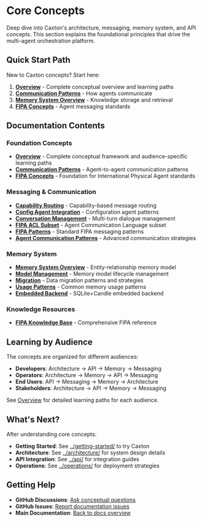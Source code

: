 # Core Concepts

Deep dive into Caxton's architecture, messaging, memory system, and API
concepts. This section explains the foundational principles that drive the
multi-agent orchestration platform.

## Quick Start Path

New to Caxton concepts? Start here:

1. **[Overview](index.md)** - Complete conceptual overview and learning paths
2. **[Communication Patterns](communication-patterns.md)** - How agents communicate
3. **[Memory System Overview](overview.md)** - Knowledge storage and retrieval
4. **[FIPA Concepts](fipa-concepts.md)** - Agent messaging standards

## Documentation Contents

### Foundation Concepts

- **[Overview](index.md)** - Complete conceptual framework and
  audience-specific learning paths
- **[Communication Patterns](communication-patterns.md)** - Agent-to-agent
  communication patterns
- **[FIPA Concepts](fipa-concepts.md)** - Foundation for International
  Physical Agent standards

### Messaging & Communication

- **[Capability Routing](capability-routing.md)** - Capability-based message routing
- **[Config Agent Integration](config-agent-integration.md)** -
  Configuration agent patterns
- **[Conversation Management](conversation-management.md)** - Multi-turn
  dialogue management
- **[FIPA ACL Subset](fipa-acl-subset.md)** - Agent Communication Language subset
- **[FIPA Patterns](fipa-patterns.md)** - Standard FIPA messaging patterns
- **[Agent Communication Patterns](agent-communication-patterns.md)** -
  Advanced communication strategies

### Memory System

- **[Memory System Overview](overview.md)** - Entity-relationship memory model
- **[Model Management](model-management.md)** - Memory model lifecycle management
- **[Migration](migration.md)** - Data migration patterns and strategies
- **[Usage Patterns](usage-patterns.md)** - Common memory usage patterns
- **[Embedded Backend](embedded-backend.md)** - SQLite+Candle embedded backend

### Knowledge Resources

- **[FIPA Knowledge Base](fipa-knowledge-base.md)** - Comprehensive FIPA reference

## Learning by Audience

The concepts are organized for different audiences:

- **Developers**: Architecture → API → Memory → Messaging
- **Operators**: Architecture → Memory → API → Messaging
- **End Users**: API → Messaging → Memory → Architecture
- **Stakeholders**: Architecture → API → Memory → Messaging

See [Overview](index.md) for detailed learning paths for each audience.

## What's Next?

After understanding core concepts:

- **Getting Started**: See [../getting-started/](../getting-started/) to try Caxton
- **Architecture**: See [../architecture/](../architecture/) for system design details
- **API Integration**: See [../api/](../api/) for integration guides
- **Operations**: See [../operations/](../operations/) for deployment strategies

## Getting Help

- **GitHub Discussions**: [Ask conceptual questions](https://github.com/jwilger/caxton/discussions)
- **GitHub Issues**: [Report documentation issues](https://github.com/jwilger/caxton/issues)
- **Main Documentation**: [Back to docs overview](../README.md)

